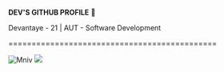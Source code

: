 **DEV'S GITHUB PROFILE** 💙 

Devantaye - 21  |  AUT - Software Development

=============================================

![Mniv]([[https://user-images.githubusercontent.com/92656221/234157971-27ae79ce-f619-4630-9b31-7311aba5fe77.gif](https://media.tenor.com/-bcIjjtcC30AAAAi/omen-valorant.gif)](https://github.com/Devantaye/Devantaye/blob/main/omen-valorant.gif))
![](https://github.com/Devantaye/omen-valorant.gif)





